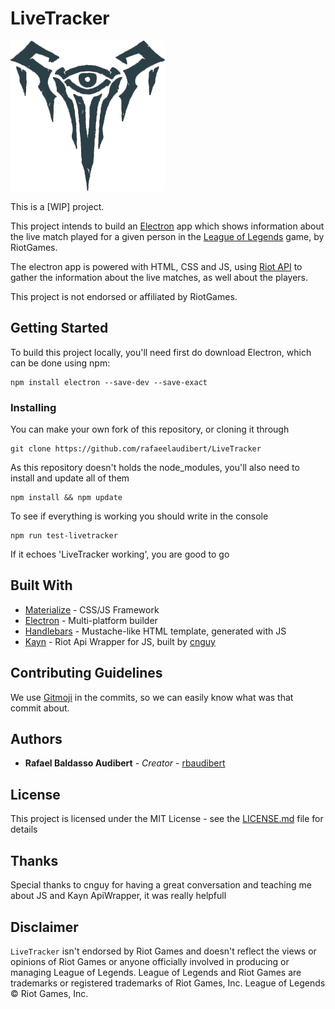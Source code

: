 # LiveTracker
![LiveTracker](/assets/icons/png/icon.png)

This is a [WIP] project.

This project intends to build an [Electron](https://electronjs.org/) app which shows information about the live match played for a given person in the [League of Legends](https://na.leagueoflegends.com/) game, by RiotGames.

The electron app is powered with HTML, CSS and JS, using [Riot API](https://developer.riotgames.com/) to gather the information about the live matches, as well about the players.

This project is not endorsed or affiliated by RiotGames.

## Getting Started

To build this project locally, you'll need first do download Electron, which can be done using npm:

```
npm install electron --save-dev --save-exact
```

### Installing

You can make your own fork of this repository, or cloning it through

```
git clone https://github.com/rafaeelaudibert/LiveTracker
```

As this repository doesn't holds the node_modules, you'll also need to install and update all of them

```
npm install && npm update
```

To see if everything is working you should write in the console
```
npm run test-livetracker
```

If it echoes 'LiveTracker working', you are good to go

## Built With

* [Materialize](http://materializecss.com/) - CSS/JS Framework
* [Electron](https://electronjs.org/) - Multi-platform builder
* [Handlebars](http://handlebarsjs.com/) - Mustache-like HTML template, generated with JS
* [Kayn](https://github.com/cnguy/kayn) - Riot Api Wrapper for JS, built by [cnguy](https://github.com/cnguy)

## Contributing Guidelines

We use [Gitmoji](https://gitmoji.carloscuesta.me/) in the commits, so we can easily know what was that commit about.

## Authors

* **Rafael Baldasso Audibert** - *Creator* - [rbaudibert](https://github.com/rafaeelaudibert)

## License

This project is licensed under the MIT License - see the [LICENSE.md](LICENSE.md) file for details

## Thanks

Special thanks to cnguy for having a great conversation and teaching me about JS and Kayn ApiWrapper, it was really helpfull

## Disclaimer

```LiveTracker``` isn't endorsed by Riot Games and doesn't reflect the views or opinions of Riot Games or anyone officially involved in producing or managing League of Legends. League of Legends and Riot Games are trademarks or registered trademarks of Riot Games, Inc. League of Legends © Riot Games, Inc.
